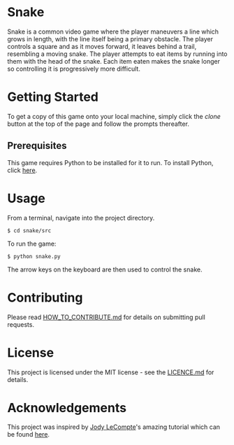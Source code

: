 # Snake
Snake is a common video game where the player maneuvers a line which
grows in length, with the line itself being a primary obstacle. The
player controls a square and as it moves forward, it leaves behind a
trail, resembling a moving snake. The player attempts to eat items by
running into them with the head of the snake. Each item eaten makes the
snake longer so controlling it is progressively more difficult.

# Getting Started
To get a copy of this game onto your local machine, simply click the
*clone* button at the top of the page and follow the prompts thereafter.

## Prerequisites
This game requires Python to be installed for it to run. To install
Python, click [here](https://www.python.org/downloads/). 

# Usage
From a terminal, navigate into the project directory. 
```
$ cd snake/src
```
To run the game: 
```
$ python snake.py
```
The arrow keys on the keyboard are then used to control the snake.

# Contributing
Please read [HOW_TO_CONTRIBUTE.md](https://github.com/eric-mahasi/snake/blob/master/HOW_TO_CONTRIBUTE.md) for details on submitting pull
requests.

# License
This project is licensed under the MIT license - see the [LICENCE.md](https://github.com/eric-mahasi/snake/blob/master/LICENSE.md)
for details.

# Acknowledgements
This project was inspired by
[Jody LeCompte](https://github.com/jodylecompte/)'s amazing tutorial
which can be found [here](https://medium.com/@jodylecompte/code-your-first-game-in-pygame-5585dfcc6388).